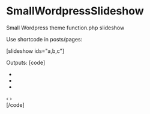 SmallWordpressSlideshow
=======================

Small Wordpress theme function.php slideshow

Use shortcode in posts/pages:

[slideshow ids="a,b,c"]

Outputs:
[code]
<div class="slideshow">
	<ul>
		<li class="show"><img src="http://themarklee.com/wp-content/uploads/2013/12/snowying.jpg" alt=""></li>
		<li><img src="http://themarklee.com/wp-content/uploads/2013/12/driving-home-for-christmas.jpg" alt=""></li>
		<li><img src="http://themarklee.com/wp-content/uploads/2013/12/snowstorm.jpg" alt=""></li>
	</ul>
	<span class="prev">&#8249;</span>
	<span class="next">&#8250;</span>
</div>
[/code]
